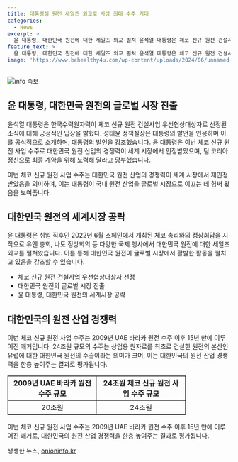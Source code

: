 ```yaml
---
title: 대통령실 원전 세일즈 외교로 사상 최대 수주 기대
categories:
  - News
excerpt: >
  윤 대통령, 대한민국 원전에 대한 세일즈 외교 펼쳐 윤석열 대통령은 체코 신규 원전 건설사업에서 한국수력원자력이 우선협상대상자로 선정된 소식에 대한 감사의 말을 전했다. 팀코리아의 인정받는 대한민국 원전 산업 경쟁력을 언급하며 최선을 다해 계약을 이루도록 당부하였다. 또한, 해당 수주는 2009년 UAE 바라카 원전을 넘어선 사상 최대 규모로, 윤 대통령은 체코를 비롯한 다양한 국제 행사를 통해 대한민국 원전에 대한 세일즈 외교를 펼치고 있다고 밝혔다.
feature_text: >
  윤 대통령, 대한민국 원전에 대한 세일즈 외교 펼쳐 윤석열 대통령은 체코 신규 원전 건설사업에서 한국수력원자력이 우선협상대상자로 선정된 소식에 대한 감사의 말을 전했다. 팀코리아의 인정받는 대한민국 원전 산업 경쟁력을 언급하며 최선을 다해 계약을 이루도록 당부하였다. 또한, 해당 수주는 2009년 UAE 바라카 원전을 넘어선 사상 최대 규모로, 윤 대통령은 체코를 비롯한 다양한 국제 행사를 통해 대한민국 원전에 대한 세일즈 외교를 펼치고 있다고 밝혔다.
image: 'https://www.behealthy4u.com/wp-content/uploads/2024/06/unnamed-file.png'
---
```


<p><img src="https://www.behealthy4u.com/wp-content/uploads/2024/06/unnamed-file.png" alt="info 속보" /></p>

<h2 data-ke-size="size26">윤 대통령, 대한민국 원전의 글로벌 시장 진출</h2>

<p>윤석열 대통령은 한국수력원자력이 체코 신규 원전 건설사업 우선협상대상자로 선정된 소식에 대해 긍정적인 입장을 밝혔다. 성태윤 정책실장은 대통령의 발언을 인용하며 이를 공식적으로 소개하며, 대통령의 발언을 강조했습니다. 윤 대통령은 이번 체코 신규 원전 사업 수주로 대한민국 원전 산업의 경쟁력이 세계 시장에서 인정받았으며, 팀 코리아 정신으로 최종 계약을 위해 노력해 달라고 당부했습니다.</p>

<p data-ke-size="size16">이번 체코 신규 원전 사업 수주는 대한민국 원전 산업의 경쟁력이 세계 시장에서 재인정받았음을 의미하며, 이는 대통령이 국내 원전 산업을 글로벌 시장으로 이끄는 데 힘써 왔음을 보여줍니다.</p>

<h2 data-ke-size="size26">대한민국 원전의 세계시장 공략</h2>

<p>윤 대통령은 취임 직후인 2022년 6월 스페인에서 개최된 체코 총리와의 정상회담을 시작으로 유엔 총회, 나토 정상회의 등 다양한 국제 행사에서 대한민국 원전에 대한 세일즈 외교를 펼쳐왔습니다. 이를 통해 대한민국 원전이 글로벌 시장에서 활발한 활동을 펼치고 있음을 강조할 수 있습니다.</p>

<ul>
  <li>체코 신규 원전 건설사업 우선협상대상자 선정</li>
  <li>대한민국 원전의 글로벌 시장 진출</li>
  <li>윤 대통령, 대한민국 원전의 세계시장 공략</li>
</ul>

<h2 data-ke-size="size26">대한민국의 원전 산업 경쟁력</h2>

<p>이번 체코 신규 원전 사업 수주는 2009년 UAE 바라카 원전 수주 이후 15년 만에 이루어진 쾌거입니다. 24조원 규모의 수주는 상업용 원자로를 최초로 건설한 원전의 본산인 유럽에 대한 대한민국 원전의 수출이라는 의미가 크며, 이는 대한민국의 원전 산업 경쟁력을 한층 높여주는 결과로 평가됩니다.</p>

<table style="width: 80%;" border="1">
<tbody>
<tr>
<td style="text-align: center; height: 17px;"><b>2009년 UAE 바라카 원전 수주 규모</b></td>
<td style="text-align: center; height: 17px;"><b>24조원 체코 신규 원전 사업 수주 규모</b></td>
</tr>
<tr>
<td style="text-align: center; height: 17px;">20조원</td>
<td style="text-align: center; height: 17px;">24조원</td>
</tr>
</tbody>
</table>

<p data-ke-size="size16">이번 체코 신규 원전 사업 수주는 2009년 UAE 바라카 원전 수주 이후 15년 만에 이루어진 쾌거로, 대한민국의 원전 산업 경쟁력을 한층 높여주는 결과로 평가됩니다.</p>
생생한 뉴스, <a href="https://onioninfo.kr" rel="dofollow">onioninfo.kr</a>


